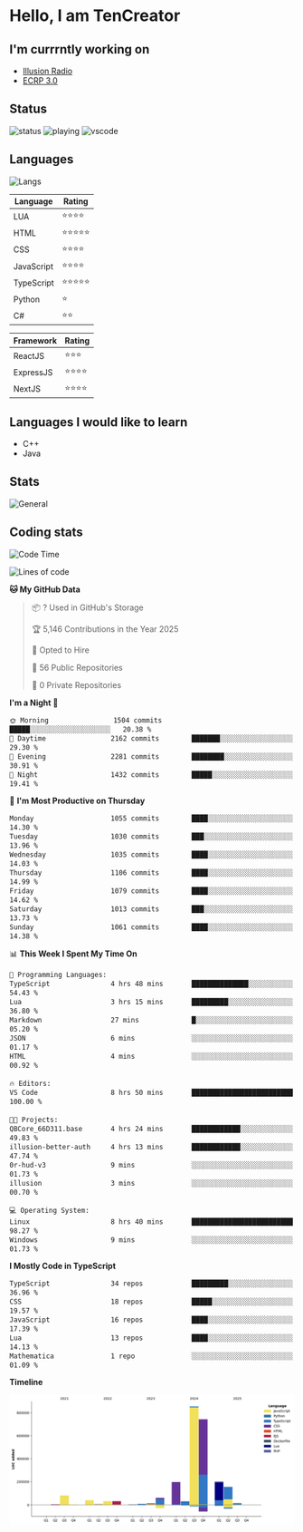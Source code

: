 # Hello, I am TenCreator

## I'm currrntly working on
- [Illusion Radio](https://illusionradio.co.uk/)
- [ECRP 3.0](http://github.com/Emerald-Coast-Roleplay/)

## Status
![status](https://api.statusbadges.me/badge/status/518334475038359555?simple=true&style=for-the-badge)
![playing](https://api.statusbadges.me/badge/playing/518334475038359555?style=for-the-badge)
![vscode](https://api.statusbadges.me/badge/vscode/518334475038359555?style=for-the-badge)

## Languages
![Langs](https://github-readme-stats.vercel.app/api/top-langs/?username=tencreator&layout=compact&theme=radical)


|Language|Rating|
|--------|------|
|LUA|⭐️⭐️⭐️⭐️|
|HTML|⭐️⭐️⭐️⭐️⭐️|
|CSS|⭐️⭐️⭐️⭐️|
|JavaScript|⭐️⭐️⭐️⭐️|
|TypeScript|⭐️⭐️⭐️⭐️⭐️|
|Python|⭐️|
|C#|⭐️⭐️ |

|Framework|Rating|
|--------|------|
|ReactJS|⭐️⭐️⭐|
|ExpressJS|⭐️⭐️⭐️⭐️|
|NextJS|⭐️⭐️⭐⭐️|

## Languages I would like to learn
- C++
- Java

## Stats
![General](https://github-readme-stats.vercel.app/api?username=tencreator&show_icons=true&theme=radical)

## Coding stats

<!--START_SECTION:waka-->
![Code Time](http://img.shields.io/badge/Code%20Time-675%20hrs%206%20mins-blue)

![Lines of code](https://img.shields.io/badge/From%20Hello%20World%20I%27ve%20Written-2.5%20million%20lines%20of%20code-blue)

**🐱 My GitHub Data** 

> 📦 ? Used in GitHub's Storage 
 > 
> 🏆 5,146 Contributions in the Year 2025
 > 
> 💼 Opted to Hire
 > 
> 📜 56 Public Repositories 
 > 
> 🔑 0 Private Repositories 
 > 
**I'm a Night 🦉** 

```text
🌞 Morning                1504 commits        █████░░░░░░░░░░░░░░░░░░░░   20.38 % 
🌆 Daytime                2162 commits        ███████░░░░░░░░░░░░░░░░░░   29.30 % 
🌃 Evening                2281 commits        ████████░░░░░░░░░░░░░░░░░   30.91 % 
🌙 Night                  1432 commits        █████░░░░░░░░░░░░░░░░░░░░   19.41 % 
```
📅 **I'm Most Productive on Thursday** 

```text
Monday                   1055 commits        ████░░░░░░░░░░░░░░░░░░░░░   14.30 % 
Tuesday                  1030 commits        ███░░░░░░░░░░░░░░░░░░░░░░   13.96 % 
Wednesday                1035 commits        ████░░░░░░░░░░░░░░░░░░░░░   14.03 % 
Thursday                 1106 commits        ████░░░░░░░░░░░░░░░░░░░░░   14.99 % 
Friday                   1079 commits        ████░░░░░░░░░░░░░░░░░░░░░   14.62 % 
Saturday                 1013 commits        ███░░░░░░░░░░░░░░░░░░░░░░   13.73 % 
Sunday                   1061 commits        ████░░░░░░░░░░░░░░░░░░░░░   14.38 % 
```


📊 **This Week I Spent My Time On** 

```text
💬 Programming Languages: 
TypeScript               4 hrs 48 mins       ██████████████░░░░░░░░░░░   54.43 % 
Lua                      3 hrs 15 mins       █████████░░░░░░░░░░░░░░░░   36.80 % 
Markdown                 27 mins             █░░░░░░░░░░░░░░░░░░░░░░░░   05.20 % 
JSON                     6 mins              ░░░░░░░░░░░░░░░░░░░░░░░░░   01.17 % 
HTML                     4 mins              ░░░░░░░░░░░░░░░░░░░░░░░░░   00.92 % 

🔥 Editors: 
VS Code                  8 hrs 50 mins       █████████████████████████   100.00 % 

🐱‍💻 Projects: 
QBCore_66D311.base       4 hrs 24 mins       ████████████░░░░░░░░░░░░░   49.83 % 
illusion-better-auth     4 hrs 13 mins       ████████████░░░░░░░░░░░░░   47.74 % 
0r-hud-v3                9 mins              ░░░░░░░░░░░░░░░░░░░░░░░░░   01.73 % 
illusion                 3 mins              ░░░░░░░░░░░░░░░░░░░░░░░░░   00.70 % 

💻 Operating System: 
Linux                    8 hrs 40 mins       █████████████████████████   98.27 % 
Windows                  9 mins              ░░░░░░░░░░░░░░░░░░░░░░░░░   01.73 % 
```

**I Mostly Code in TypeScript** 

```text
TypeScript               34 repos            █████████░░░░░░░░░░░░░░░░   36.96 % 
CSS                      18 repos            █████░░░░░░░░░░░░░░░░░░░░   19.57 % 
JavaScript               16 repos            ████░░░░░░░░░░░░░░░░░░░░░   17.39 % 
Lua                      13 repos            ████░░░░░░░░░░░░░░░░░░░░░   14.13 % 
Mathematica              1 repo              ░░░░░░░░░░░░░░░░░░░░░░░░░   01.09 % 
```



**Timeline**

![Lines of Code chart](https://raw.githubusercontent.com/tencreator/tencreator/main/assets/bar_graph.png)


<!--END_SECTION:waka-->
